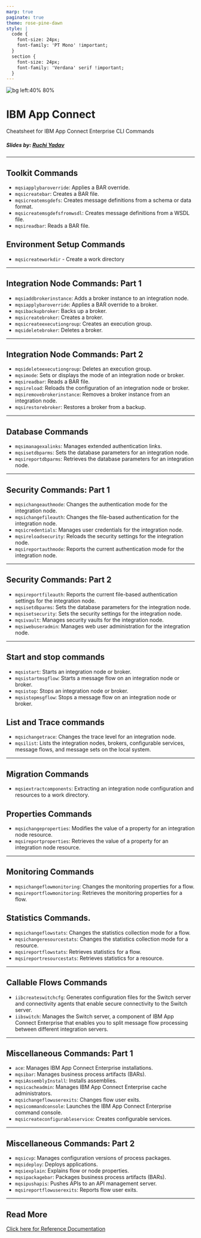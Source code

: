 ```yaml
---
marp: true
paginate: true
theme: rose-pine-dawn
style: |
  code {
    font-size: 24px;
    font-family: 'PT Mono' !important;
  }
  section {
    font-size: 24px;
    font-family: 'Verdana' serif !important;
  }
---
```


![bg left:40% 80%](https://connect.redhat.com/s3api/prod-s3api/icon_256x256.png)

# IBM App Connect

Cheatsheet for IBM App Connect Enterprise CLI Commands

##### Slides by: [Ruchi Yadav](https://www.linkedin.com/in/dr-ruchi-yadav)

---

## Toolkit Commands

- `mqsiapplybaroverride`: Applies a BAR override.
- `mqsicreatebar`: Creates a BAR file.
- `mqsicreatemsgdefs`: Creates message definitions from a schema or data format.
- `mqsicreatemsgdefsfromwsdl`: Creates message definitions from a WSDL file.
- `mqsireadbar`: Reads a BAR file.

## Environment Setup Commands

- `mqsicreateworkdir` - Create a work directory

---

## Integration Node Commands: Part 1

- `mqsiaddbrokerinstance`: Adds a broker instance to an integration node.
- `mqsiapplybaroverride`: Applies a BAR override to a broker.
- `mqsibackupbroker`: Backs up a broker.
- `mqsicreatebroker`: Creates a broker.
- `mqsicreateexecutiongroup`: Creates an execution group.
- `mqsideletebroker`: Deletes a broker.

---

## Integration Node Commands: Part 2

- `mqsideleteexecutiongroup`: Deletes an execution group.
- `mqsimode`: Sets or displays the mode of an integration node or broker.
- `mqsireadbar`: Reads a BAR file.
- `mqsireload`: Reloads the configuration of an integration node or broker.
- `mqsiremovebrokerinstance`: Removes a broker instance from an integration node.
- `mqsirestorebroker`: Restores a broker from a backup.

---

## Database Commands

- `mqsimanagexalinks`: Manages extended authentication links.
- `mqsisetdbparms`: Sets the database parameters for an integration node.
- `mqsireportdbparms`: Retrieves the database parameters for an integration node.

---

## Security Commands: Part 1

- `mqsichangeauthmode`: Changes the authentication mode for the integration node.
- `mqsichangefileauth`: Changes the file-based authentication for the integration node.
- `mqsicredentials`: Manages user credentials for the integration node.
- `mqsireloadsecurity`: Reloads the security settings for the integration node.
- `mqsireportauthmode`: Reports the current authentication mode for the integration node.

---

## Security Commands: Part 2

- `mqsireportfileauth`: Reports the current file-based authentication settings for the integration node.
- `mqsisetdbparms`: Sets the database parameters for the integration node.
- `mqsisetsecurity`: Sets the security settings for the integration node.
- `mqsivault`: Manages security vaults for the integration node.
- `mqsiwebuseradmin`: Manages web user administration for the integration node.

---

## Start and stop commands

- `mqsistart`: Starts an integration node or broker.
- `mqsistartmsgflow`: Starts a message flow on an integration node or broker.
- `mqsistop`: Stops an integration node or broker.
- `mqsistopmsgflow`: Stops a message flow on an integration node or broker.

## List and Trace commands

- `mqsichangetrace`: Changes the trace level for an integration node.
- `mqsilist`: Lists the integration nodes, brokers, configurable services, message flows, and message sets on the local system.

---

## Migration Commands

- `mqsiextractcomponents`: Extracting an integration node configuration and resources to a work directory.

## Properties Commands

- `mqsichangeproperties`: Modifies the value of a property for an integration node resource.
- `mqsireportproperties`: Retrieves the value of a property for an integration node resource.

---

## Monitoring Commands

- `mqsichangeflowmonitoring`: Changes the monitoring properties for a flow.
- `mqsireportflowmonitoring`: Retrieves the monitoring properties for a flow.

## Statistics Commands.

- `mqsichangeflowstats`: Changes the statistics collection mode for a flow.
- `mqsichangeresourcestats`: Changes the statistics collection mode for a resource.
- `mqsireportflowstats`: Retrieves statistics for a flow.
- `mqsireportresourcestats`: Retrieves statistics for a resource.

---

## Callable Flows Commands

- `iibcreateswitchcfg`: Generates configuration files for the Switch server and connectivity agents that enable secure connectivity to the Switch server.
- `iibswitch`: Manages the Switch server, a component of IBM App Connect Enterprise that enables you to split message flow processing between different integration servers.

---

## Miscellaneous Commands: Part 1

- `ace`: Manages IBM App Connect Enterprise installations.
- `mqsibar`: Manages business process artifacts (BARs).
- `mqsiAssemblyInstall`: Installs assemblies.
- `mqsicacheadmin`: Manages IBM App Connect Enterprise cache administrators.
- `mqsichangeflowuserexits`: Changes flow user exits.
- `mqsicommandconsole`: Launches the IBM App Connect Enterprise command console.
- `mqsicreateconfigurableservice`: Creates configurable services.

---

## Miscellaneous Commands: Part 2

- `mqsicvp`: Manages configuration versions of process packages.
- `mqsideploy`: Deploys applications.
- `mqsiexplain`: Explains flow or node properties.
- `mqsipackagebar`: Packages business process artifacts (BARs).
- `mqsipushapis`: Pushes APIs to an API management server.
- `mqsireportflowuserexits`: Reports flow user exits.

---

## Read More

[Click here for Reference Documentation](https://www.ibm.com/docs/en/app-connect/11.0.0?topic=software-reference)

